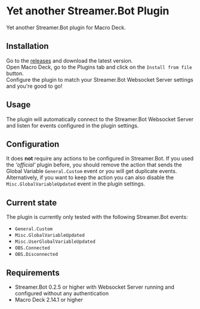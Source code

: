 # Yet another Streamer.Bot Plugin
Yet another Streamer.Bot plugin for Macro Deck. 

## Installation
Go to the [releases](https://github.com/dichternebel/macrodeck-yasb-plugin/releases) and download the latest version.  
Open Macro Deck, go to the Plugins tab and click on the `Install from file` button.  
Configure the plugin to match your Streamer.Bot Websocket Server settings and you're good to go!

## Usage
The plugin will automatically connect to the Streamer.Bot Websocket Server and listen for events configured in the plugin settings.

## Configuration
It does **not** require any actions to be configured in Streamer.Bot. If you used the *'official'* plugin before, you should remove the action that sends the Global Variable `General.Custom` event or you will get duplicate events. Alternatively, if you want to keep the action you can also disable the `Misc.GlobalVariableUpdated` event in the plugin settings.

## Current state
The plugin is currently only tested with the following Streamer.Bot events:
- `General.Custom`
- `Misc.GlobalVariableUpdated`
- `Misc.UserGlobalVariableUpdated`
- `OBS.Connected`
- `OBS.Disconnected`

## Requirements
- Streamer.Bot 0.2.5 or higher with Websocket Server running and configured without any authentication
- Macro Deck 2.14.1 or higher
